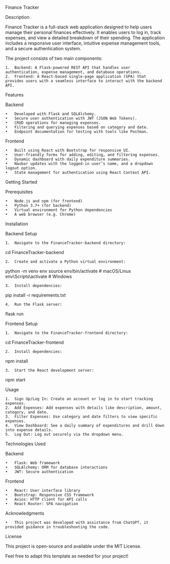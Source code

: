 Finance Tracker

Description

Finance Tracker is a full-stack web application designed to help users manage their personal finances effectively. It enables users to log in, track expenses, and view a detailed breakdown of their spending. The application includes a responsive user interface, intuitive expense management tools, and a secure authentication system.

The project consists of two main components:

	1.	Backend: A Flask-powered REST API that handles user authentication, expense management, and database operations.
	2.	Frontend: A React-based single-page application (SPA) that provides users with a seamless interface to interact with the backend API.

Features

Backend

	•	Developed with Flask and SQLAlchemy.
	•	Secure user authentication with JWT (JSON Web Tokens).
	•	CRUD operations for managing expenses.
	•	Filtering and querying expenses based on category and date.
	•	Endpoint documentation for testing with tools like Postman.

Frontend

	•	Built using React with Bootstrap for responsive UI.
	•	User-friendly forms for adding, editing, and filtering expenses.
	•	Dynamic dashboard with daily expenditure summaries.
	•	Navbar updates with the logged-in user’s name, and a dropdown logout option.
	•	State management for authentication using React Context API.


Getting Started

Prerequisites

	•	Node.js and npm (for frontend)
	•	Python 3.7+ (for backend)
	•	Virtual environment for Python dependencies
	•	A web browser (e.g. Chrome)

Installation

Backend Setup

	1.	Navigate to the FinanceTracker-backend directory:

cd FinanceTracker-backend


	2.	Create and activate a Python virtual environment:

python -m venv env
source env/bin/activate  # macOS/Linux
env\Scripts\activate     # Windows


	3.	Install dependencies:

pip install -r requirements.txt


	4.	Run the Flask server:

flask run



Frontend Setup

	1.	Navigate to the FinanceTracker-frontend directory:

cd FinanceTracker-frontend


	2.	Install dependencies:

npm install


	3.	Start the React development server:

npm start



Usage

	1.	Sign Up/Log In: Create an account or log in to start tracking expenses.
	2.	Add Expenses: Add expenses with details like description, amount, category, and date.
	3.	Filter Expenses: Use category and date filters to view specific expenses.
	4.	View Dashboard: See a daily summary of expenditures and drill down into expense details.
	5.	Log Out: Log out securely via the dropdown menu.

Technologies Used

Backend

	•	Flask: Web framework
	•	SQLAlchemy: ORM for database interactions
	•	JWT: Secure authentication

Frontend

	•	React: User interface library
	•	Bootstrap: Responsive CSS framework
	•	Axios: HTTP client for API calls
	•	React Router: SPA navigation

Acknowledgments

	•	This project was developed with assistance from ChatGPT, it provided guidance in troubleshooting the code.

License

This project is open-source and available under the MIT License.

Feel free to adapt this template as needed for your project!